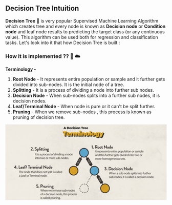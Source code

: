 ## Decision Tree Intuition

**Decision Tree** 🌳 is very popular Supervised Machine Learning Algorithm which creates tree and every node is known as **Decision node** or **Condition node** and leaf node results to predicting the target class (or any continuous value). This algorithm can be used both for regression and classification tasks. Let's look into it that how Decision Tree is built :

### How it is implemented ?? 🤔 ☁️

**Terminology -**
1. **Root Node** - It represents entire population or sample and it further gets divided into sub-nodes. It is the initial node of a tree.
2. **Splitting** - It is a process of dividing a node into further sub nodes.
3. **Decision Node** - When sub-nodes splits into a further sub nodes, it is decision nodes.
4. **Leaf/Terminal Node** - When node is pure or it can't be split further.
5. **Pruning** - When we remove sub-nodes , this process is known as pruning of decision tree.

<img src="https://github.com/Hg03/Story-Of-ML/blob/main/assets/terminologies.png">
